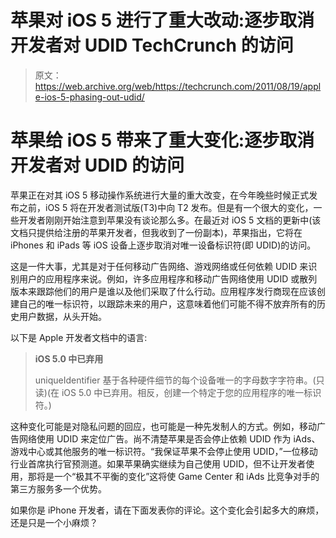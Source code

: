 # 苹果对 iOS 5 进行了重大改动:逐步取消开发者对 UDID TechCrunch 的访问

> 原文：<https://web.archive.org/web/https://techcrunch.com/2011/08/19/apple-ios-5-phasing-out-udid/>

# 苹果给 iOS 5 带来了重大变化:逐步取消开发者对 UDID 的访问

苹果正在对其 iOS 5 移动操作系统进行大量的重大改变，在今年晚些时候正式发布之前，iOS 5 将在开发者测试版(T3)中向 T2 发布。但是有一个很大的变化，一些开发者刚刚开始注意到苹果没有谈论那么多。在最近对 iOS 5 文档的更新中(该文档只提供给注册的苹果开发者，但我收到了一份副本)，苹果指出，它将在 iPhones 和 iPads 等 iOS 设备上逐步取消对唯一设备标识符(即 UDID)的访问。

这是一件大事，尤其是对于任何移动广告网络、游戏网络或任何依赖 UDID 来识别用户的应用程序来说。例如，许多应用程序和移动广告网络使用 UDID 或散列版本来跟踪他们的用户是谁以及他们采取了什么行动。应用程序发行商现在应该创建自己的唯一标识符，以跟踪未来的用户，这意味着他们可能不得不放弃所有的历史用户数据，从头开始。

以下是 Apple 开发者文档中的语言:

> **iOS 5.0 中已弃用**
> 
> uniqueIdentifier
> 基于各种硬件细节的每个设备唯一的字母数字字符串。(只读)(在 iOS 5.0 中已弃用。相反，创建一个特定于您的应用程序的唯一标识符。)

这种变化可能是对隐私问题的回应，也可能是一种先发制人的方式。例如，移动广告网络使用 UDID 来定位广告。尚不清楚苹果是否会停止依赖 UDID 作为 iAds、游戏中心或其他服务的唯一标识符。“我保证苹果不会停止使用 UDID，”一位移动行业首席执行官预测道。如果苹果确实继续为自己使用 UDID，但不让开发者使用，那将是一个“极其不平衡的变化”这将使 Game Center 和 iAds 比竞争对手的第三方服务多一个优势。

如果你是 iPhone 开发者，请在下面发表你的评论。这个变化会引起多大的麻烦，还是只是一个小麻烦？